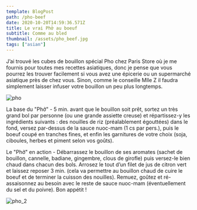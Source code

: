 ```yaml
---
template: BlogPost
path: /pho-beef
date: 2020-10-20T14:59:36.571Z
title: Le vrai Phở au boeuf
subtitle: Comme au bled
thumbnail: /assets/pho_beef.jpg
tags: ["asian"]
---
```


J’ai trouvé les cubes de bouillon spécial Pho chez Paris Store où je me fournis pour toutes mes recettes asiatiques, donc je pense que vous pourrez les trouver facilement si vous avez une épicerie ou un supermarché asiatique près de chez vous. Sinon, comme le conseille Mlle Z il faudra simplement laisser infuser votre bouillon un peu plus longtemps.

![pho](https://iamafoodblog.b-cdn.net/wp-content/uploads/2018/03/authentic-wagyu-beef-rib-pho_8675.jpg)

La base du "Phở" - 5 min. avant que le bouillon soit prêt, sortez un très grand bol par personne (ou une grande assiette creuse) et répartissez-y les ingrédients suivants : des nouilles de riz (préalablement égouttées) dans le fond, versez par-dessus de la sauce nuoc-mam (1 cs par pers.), puis le boeuf coupé en tranches fines, et enfin les garnitures de votre choix (soja, ciboules, herbes et piment selon vos goûts).

Le "Phở" en action - Débarrassez le bouillon de ses aromates (sachet de bouillon, cannelle, badiane, gingembre, clous de girofle) puis versez-le bien chaud dans chacun des bols. Arrosez le tout d’un filet de jus de citron vert et laissez reposer 3 min. (cela va permettre au bouillon chaud de cuire le boeuf et de terminer la cuisson des nouilles). Remuez, goûtez et ré-assaisonnez au besoin avec le reste de sauce nuoc-mam (éventuellement du sel et du poivre). Bon appétit !

![pho_2](https://iamafoodblog.b-cdn.net/wp-content/uploads/2018/03/authentic-wagyu-beef-rib-pho_8741-2.jpg)
